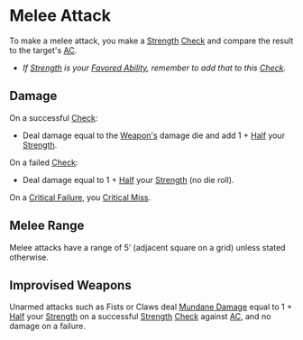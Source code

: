 # Melee Attack
To make a melee attack, you make a [Strength](../Player%20Characters/Chosen%20Statistics/Strength.md) [Check](Check.md) and compare the result to the target's [AC](../Player%20Characters/Derived%20Statistics/Armor%20Class.md). 
- *If [Strength](../Player%20Characters/Chosen%20Statistics/Strength.md) is your [Favored Ability](../Player%20Characters/Favored%20Ability.md), remember to add that to this [Check](Check.md).*
## Damage
On a successful [Check](Check.md):
- Deal damage equal to the [Weapon's](../Items/Weapons.md) damage die and add 1 + [Half](../Foreword/Rule%20for%20rules.md#Halving) your [Strength](../Player%20Characters/Chosen%20Statistics/Strength.md).

On a failed [Check](Check.md):
- Deal damage equal to 1 + [Half](../Foreword/Rule%20for%20rules.md#Halving) your [Strength](../Player%20Characters/Chosen%20Statistics/Strength.md) (no die roll).

On a [Critical Failure](Dice%20Rolls/Critical%20Failure.md), you [Critical Miss](Dice%20Rolls/Critical%20Miss.md).
## Melee Range
Melee attacks have a range of 5’ (adjacent square on a grid) unless stated otherwise.
## Improvised Weapons
Unarmed attacks such as Fists or Claws deal [Mundane Damage](../Damage%20Types/Mundane%20Damage.md) equal to 1 + [Half](../Foreword/Rule%20for%20rules.md#Halving) your [Strength](../Player%20Characters/Chosen%20Statistics/Strength.md) on a successful [Strength](../Player%20Characters/Chosen%20Statistics/Strength.md) [Check](Check.md) against [AC](../Player%20Characters/Derived%20Statistics/Armor%20Class.md), and no damage on a failure.